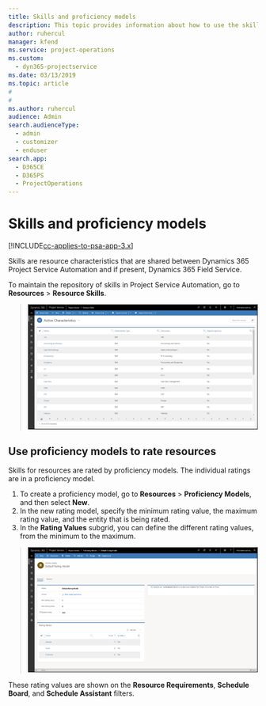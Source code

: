 ```yaml
---
title: Skills and proficiency models
description: This topic provides information about how to use the skills and proficiency models.
author: ruhercul
manager: kfend
ms.service: project-operations
ms.custom: 
  - dyn365-projectservice
ms.date: 03/13/2019
ms.topic: article
#
#
ms.author: ruhercul
audience: Admin
search.audienceType: 
  - admin
  - customizer
  - enduser
search.app: 
  - D365CE
  - D365PS
  - ProjectOperations
---
```


# Skills and proficiency models

[!INCLUDE[cc-applies-to-psa-app-3.x](../includes/cc-applies-to-psa-app-3x.md)]

Skills are resource characteristics that are shared between Dynamics 365 Project Service Automation and if present, Dynamics 365 Field Service. 

To maintain the repository of skills in Project Service Automation, go to **Resources** \> **Resource Skills**. 

> ![Resource Skills](media/Resource-Management-image84.png)

## Use proficiency models to rate resources

Skills for resources are rated by proficiency models. The individual ratings are in a proficiency model. 

1. To create a proficiency model, go to **Resources** \> **Proficiency Models**, and then select **New**.
2. In the new rating model, specify the minimum rating value, the maximum rating value, and the entity that is being rated.
3. In the **Rating Values** subgrid, you can define the different rating values, from the minimum to the maximum.

> ![Minimum and maximum ratings defined](media/Resource-Management-image85.png)

These rating values are shown on the **Resource Requirements**, **Schedule Board**, and **Schedule Assistant** filters.
